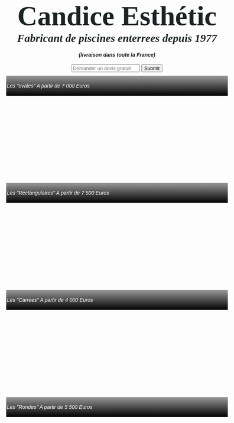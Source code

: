 <!DOCTYPE html>
<head>
<title>Esthéticienne à domicile</title>
<link href='https://fonts.googleapis.com/css?family=Londrina+Shadow' rel='stylesheet' type='text/css'>
<style>
body {
  font-family: Helvetica;
  margin: 0 auto;
  max-width: 600px;
  background:url("https://fbcdn-sphotos-f-a.akamaihd.net/hphotos-ak-xpa1/v/t1.0-9/10947249_1541676812748678_3901941720709557359_n.jpg?oh=d8ddbb776ce96297ebf2903a4a1ec800&oe=55A87A2E&__gda__=1437177412_761f233242ab62de72356cb05f3741a2");
  
}
div {
  height: 280px;
  background-size: cover;
  position: relative;
  margin: 10px 0 0 0;

}
h1 {
  font-family: 'Rancho'; 
  text-align: center;
  font-size: 75px;
  color:#1C2423;
  margin: 40px 0 0 0;
}
h2 {
  text-align: center;
  font-family:'dancing script';
  font-size:30px;
  color: #1C2423;
  margin: 0px 0 0px 0;
}
h4  {
  text-align:center;
}
p {
  color: rgba(255,255,255,1);
  background: black;
  background: linear-gradient(bottom, rgba(0,0,0,1), rgba(0,0,0,.4));
  background: -webkit-linear-gradient(bottom, rgba(0,0,0,1), rgba(0,0,0,.4));
  background: -moz-linear-gradient(bottom, rgba(0,0,0,1), rgba(0,0,0,.4));
  padding: 2px;
  line-height: 50px;
  text-align: justify;
  bottom: 0;
  margin: 0;
  height: 50px;
  transition: height .5s;
  -webkit-transition: height .5s;
  -moz-transition: height .5s;
}

small {
  opacity: 0;
}

.show-description p {
  height: 150px;
}

.show-description small {
  opacity: 1;
}

.ovales{
  background-image: url("http://www.guide-piscine.fr/medias/image/la-piscine-ovale-9538-468-0.jpg");
}
.rectangulaires{
  background-image: url("http://www.piscinespa.com/site/userfiles/images/actualites/Piveteaubois_rect.jpg");
}
.carrees{
  background-image: url("http://www.photopiscine.net/wp-content/uploads/2014/02/petite-piscine-carre-300x210.jpg");
}
.rondes{
  background-image:url("http://img.1.im6.fr/04305944-photo-piscine-ronde-waterair.jpg");
}
.price {
  float: right;
}

input {
      text-align:center;
      border: 0;
      padding: 10px;
      font-size: 15px;
      
    }

</style>

</head>

<body>
<h1>Candice Esthétic</h1>
<h2><em>Fabricant de piscines enterrees depuis 1977<em></h2>
<h4>(livraison dans toute la France)</h4>
<center><input type="email" placeholder="Demander un devis gratuit">
  <input type="submit"></center>


<div class="ovales">
  <p>Les "ovales" <span class="price">A partir de 7 000 Euros</span>
  </p>
</div>

<div class="rectangulaires">
  <p>Les "Rectangulaires" <span class="price">A partir de 7 500 Euros</span>
  </p>
</div>
  
<div class="carrees">
  <p>Les "Carrees" <span class="price">A partir de 4 000 Euros</span>
  </p>
</div>

<div class="rondes">
  <p>Les "Rondes" <span class="price">A partir de 5 500 Euros</span><br />
</p>

</div>

</body>
